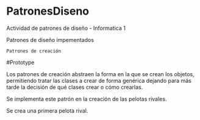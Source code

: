 # PatronesDiseno
Actividad de patrones de diseño - Informatica 1

Patrones de diseño impementados

	Patrones de creación
#Prototype

Los patrones de creación abstraen la forma en la que se crean los objetos, permitiendo tratar las clases a crear de forma genérica dejando para más tarde la decisión de qué clases crear o cómo crearlas.

Se implementa este patrón en la creación de las pelotas rivales.

Se crea una primera pelota rival.


